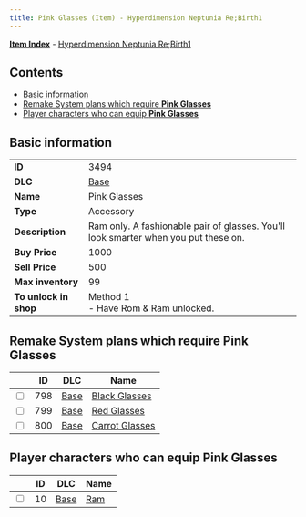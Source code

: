 ```yaml
---
title: Pink Glasses (Item) - Hyperdimension Neptunia Re;Birth1
---
```


[**Item Index**](/neptunia/rb1/item/index.html) - [Hyperdimension Neptunia Re;Birth1](/neptunia/rb1)

## Contents

- [Basic information](#basic-information)
- [Remake System plans which require **Pink Glasses**](#remake-system-plans-which-require-pink-glasses)
- [Player characters who can equip **Pink Glasses**](#player-characters-who-can-equip-pink-glasses)
## Basic information

|   |   |
| -- | -- |
| **ID** | 3494 |
| **DLC** | [Base](/neptunia/rb1/dlc/1-base.html) |
| **Name** | Pink Glasses |
| **Type** | Accessory |
| **Description** | Ram only. A fashionable pair of glasses. You'll look smarter when you put these on. |
| **Buy Price** | 1000 |
| **Sell Price** | 500 |
| **Max inventory** | 99 |
| **To unlock in shop** | Method 1<br />- Have Rom & Ram unlocked. |


## Remake System plans which require **Pink Glasses**

|    | ID | DLC | Name |
| -- | -- | --- | ---- |
| <input type="checkbox" id="rb1-quest-1-798" class="trackbox" /> | 798 | [Base](/neptunia/rb1/dlc/1-base.html) | [Black Glasses](/neptunia/rb1/quest/1-798-black-glasses.html) |
| <input type="checkbox" id="rb1-quest-1-799" class="trackbox" /> | 799 | [Base](/neptunia/rb1/dlc/1-base.html) | [Red Glasses](/neptunia/rb1/quest/1-799-red-glasses.html) |
| <input type="checkbox" id="rb1-quest-1-800" class="trackbox" /> | 800 | [Base](/neptunia/rb1/dlc/1-base.html) | [Carrot Glasses](/neptunia/rb1/quest/1-800-carrot-glasses.html) |


## Player characters who can equip **Pink Glasses**

|    | ID | DLC | Name |
| -- | -- | --- | ---- |
| <input type="checkbox" id="rb1-player-1-10" class="trackbox" /> | 10 | [Base](/neptunia/rb1/dlc/1-base.html) | [Ram](/neptunia/rb1/player/1-10-ram.html) |
